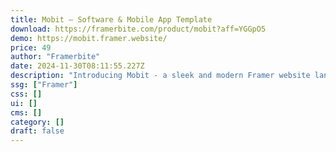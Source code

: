 ```yaml
---
title: Mobit — Software & Mobile App Template
download: https://framerbite.com/product/mobit?aff=YGGpO5
demo: https://mobit.framer.website/
price: 49
author: "Framerbite"
date: 2024-11-30T08:11:55.227Z
description: "Introducing Mobit - a sleek and modern Framer website landing page template tailored for Software & Mobile App businesses. This premium template offers a trendy and visually stunning design, perfect for showcasing your cutting-edge products and services. With 10 ready-to-use pages, Mobit provides a comprehensive solution for creating a captivating online presence."
ssg: ["Framer"]
css: []
ui: []
cms: []
category: []
draft: false
---
```

